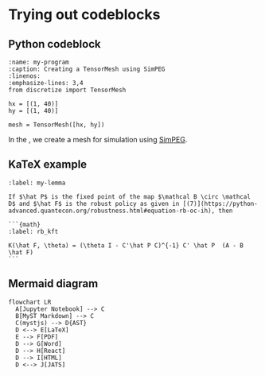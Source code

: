 # Trying out codeblocks

## Python codeblock

```{code-block} python
:name: my-program
:caption: Creating a TensorMesh using SimPEG
:linenos:
:emphasize-lines: 3,4
from discretize import TensorMesh

hx = [(1, 40)]
hy = [(1, 40)]

mesh = TensorMesh([hx, hy])
```

In the [](#my-program), we create a mesh for simulation using [SimPEG](https://discretize.simpeg.xyz/).

## KaTeX example

````{prf:lemma}
:label: my-lemma

If $\hat P$ is the fixed point of the map $\mathcal B \circ \mathcal D$ and $\hat F$ is the robust policy as given in [(7)](https://python-advanced.quantecon.org/robustness.html#equation-rb-oc-ih), then

```{math}
:label: rb_kft

K(\hat F, \theta) = (\theta I - C'\hat P C)^{-1} C' \hat P  (A - B \hat F)
```
````

## Mermaid diagram

```{mermaid}
flowchart LR
  A[Jupyter Notebook] --> C
  B[MyST Markdown] --> C
  C(mystjs) --> D{AST}
  D <--> E[LaTeX]
  E --> F[PDF]
  D --> G[Word]
  D --> H[React]
  D --> I[HTML]
  D <--> J[JATS]
```
